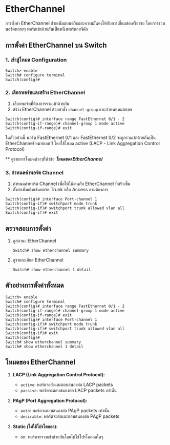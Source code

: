 # EtherChannel

การตั้งค่า EtherChannel ช่วยเพิ่มแบนด์วิธและความมั่นคงให้กับการเชื่อมต่อเครือข่าย โดยการรวมพอร์ตหลายๆ พอร์ตเข้าด้วยกันเป็นหนึ่งพอร์ตลอจิคัล

## การตั้งค่า EtherChannel บน Switch

### 1. เข้าสู่โหมด Configuration

``` CLI
Switch> enable
Switch# configure terminal
Switch(config)#
```

### 2. เลือกพอร์ตและสร้าง EtherChannel

1. เลือกพอร์ตที่ต้องการรวมเข้าด้วยกัน
2. สร้าง EtherChannel ด้วยคำสั่ง `channel-group` และกำหนดหมายเลข

``` CLI
Switch(config)# interface range FastEthernet 0/1 - 2
Switch(config-if-range)# channel-group 1 mode active
Switch(config-if-range)# exit
```

ในตัวอย่างนี้ พอร์ต FastEthernet 0/1 และ FastEthernet 0/2 จะถูกรวมเข้าด้วยกันเป็น EtherChannel หมายเลข 1 โดยใช้โหมด active (LACP - Link Aggregation Control Protocol)

** ดูรายการโหมดต่างๆที่หัวข้อ _**โหมดของ EtherChannel**_

### 3. กำหนดค่าพอร์ต Channel

1. กำหนดค่าพอร์ต Channel เพื่อให้ใช้งานกับ EtherChannel ที่สร้างขึ้น
2. ตั้งค่าเพิ่มเติมเช่นพอร์ต Trunk หรือ Access ตามต้องการ

``` CLI
Switch(config)# interface Port-channel 1
Switch(config-if)# switchport mode trunk
Switch(config-if)# switchport trunk allowed vlan all
Switch(config-if)# exit
```

## ตรวจสอบการตั้งค่า

1. ดูสถานะ EtherChannel

    ``` CLI
    Switch# show etherchannel summary
    ```

2. ดูรายละเอียด EtherChannel

    ``` CLI
    Switch# show etherchannel 1 detail
    ```

## ตัวอย่างการตั้งค่าทั้งหมด

``` CLI
Switch> enable
Switch# configure terminal
Switch(config)# interface range FastEthernet 0/1 - 2
Switch(config-if-range)# channel-group 1 mode active
Switch(config-if-range)# exit
Switch(config)# interface Port-channel 1
Switch(config-if)# switchport mode trunk
Switch(config-if)# switchport trunk allowed vlan all
Switch(config-if)# exit
Switch(config)#
Switch# show etherchannel summary
Switch# show etherchannel 1 detail
```

## โหมดของ EtherChannel

1. **LACP (Link Aggregation Control Protocol):**
   - `active`: พอร์ตจะส่งและตอบสนองต่อ LACP packets
   - `passive`: พอร์ตจะตอบสนองต่อ LACP packets เท่านั้น

2. **PAgP (Port Aggregation Protocol):**
   - `auto`: พอร์ตจะตอบสนองต่อ PAgP packets เท่านั้น
   - `desirable`: พอร์ตจะส่งและตอบสนองต่อ PAgP packets

3. **Static (ไม่ใช้โปรโตคอล):**
   - `on`: พอร์ตจะรวมเข้าด้วยกันโดยไม่ใช้โปรโตคอลใดๆ
